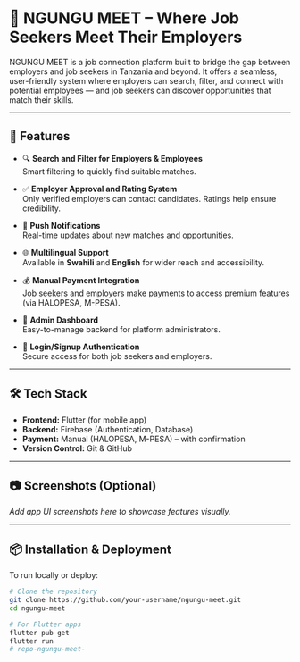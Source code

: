 # 💼 NGUNGU MEET – Where Job Seekers Meet Their Employers

NGUNGU MEET is a job connection platform built to bridge the gap between employers and job seekers in Tanzania and beyond. It offers a seamless, user-friendly system where employers can search, filter, and connect with potential employees — and job seekers can discover opportunities that match their skills.

---

## 🚀 Features

- 🔍 **Search and Filter for Employers & Employees**  
  Smart filtering to quickly find suitable matches.

- ✅ **Employer Approval and Rating System**  
  Only verified employers can contact candidates. Ratings help ensure credibility.

- 🔔 **Push Notifications**  
  Real-time updates about new matches and opportunities.

- 🌐 **Multilingual Support**  
  Available in **Swahili** and **English** for wider reach and accessibility.

- 💰 **Manual Payment Integration**  
  Job seekers and employers make payments to access premium features (via HALOPESA, M-PESA).

- 🧾 **Admin Dashboard**  
  Easy-to-manage backend for platform administrators.

- 🔐 **Login/Signup Authentication**  
  Secure access for both job seekers and employers.

---

## 🛠 Tech Stack

- **Frontend:** Flutter (for mobile app)
- **Backend:** Firebase (Authentication, Database)
- **Payment:** Manual (HALOPESA, M-PESA) – with confirmation
- **Version Control:** Git & GitHub

---

## 📷 Screenshots (Optional)

_Add app UI screenshots here to showcase features visually._

---

## 📦 Installation & Deployment

To run locally or deploy:

```bash
# Clone the repository
git clone https://github.com/your-username/ngungu-meet.git
cd ngungu-meet

# For Flutter apps
flutter pub get
flutter run
# repo-ngungu-meet-
